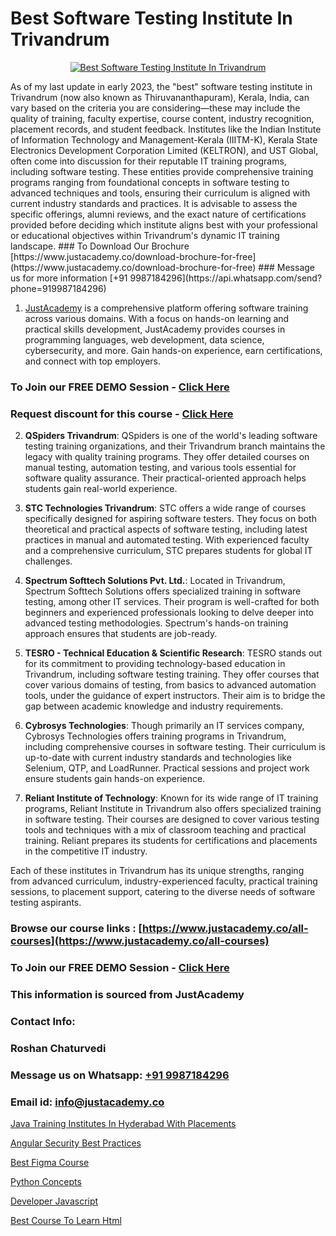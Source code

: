 # Best Software Testing Institute In Trivandrum

<p align="center">
  <a href="https://justacademy.co/program-detail/software-testing">
    <img src="https://justacademy.co/storage2/program_images/1704700438.webp" alt="Best Software Testing Institute In Trivandrum">
  </a>
</p>
As of my last update in early 2023, the "best" software testing institute in Trivandrum (now also known as Thiruvananthapuram), Kerala, India, can vary based on the criteria you are considering—these may include the quality of training, faculty expertise, course content, industry recognition, placement records, and student feedback. Institutes like the Indian Institute of Information Technology and Management-Kerala (IIITM-K), Kerala State Electronics Development Corporation Limited (KELTRON), and UST Global, often come into discussion for their reputable IT training programs, including software testing. These entities provide comprehensive training programs ranging from foundational concepts in software testing to advanced techniques and tools, ensuring their curriculum is aligned with current industry standards and practices. It is advisable to assess the specific offerings, alumni reviews, and the exact nature of certifications provided before deciding which institute aligns best with your professional or educational objectives within Trivandrum's dynamic IT training landscape.
### To Download Our Brochure [https://www.justacademy.co/download-brochure-for-free](https://www.justacademy.co/download-brochure-for-free)
### Message us for more information [+91 9987184296](https://api.whatsapp.com/send?phone=919987184296)

1) [JustAcademy](https://justacademy.co) is a comprehensive platform offering software training across various domains. With a focus on hands-on learning and practical skills development, JustAcademy provides courses in programming languages, web development, data science, cybersecurity, and more. Gain hands-on experience, earn certifications, and connect with top employers.

### To Join our FREE DEMO Session - [Click Here](https://www.justacademy.co/register-for-course-demo/)
### Request discount for this course - [Click Here](https://justacademy.co/contact-us/)

2) **QSpiders Trivandrum**: QSpiders is one of the world's leading software testing training organizations, and their Trivandrum branch maintains the legacy with quality training programs. They offer detailed courses on manual testing, automation testing, and various tools essential for software quality assurance. Their practical-oriented approach helps students gain real-world experience.

3) **STC Technologies Trivandrum**: STC offers a wide range of courses specifically designed for aspiring software testers. They focus on both theoretical and practical aspects of software testing, including latest practices in manual and automated testing. With experienced faculty and a comprehensive curriculum, STC prepares students for global IT challenges.

4) **Spectrum Softtech Solutions Pvt. Ltd.**: Located in Trivandrum, Spectrum Softtech Solutions offers specialized training in software testing, among other IT services. Their program is well-crafted for both beginners and experienced professionals looking to delve deeper into advanced testing methodologies. Spectrum's hands-on training approach ensures that students are job-ready.

5) **TESRO - Technical Education & Scientific Research**: TESRO stands out for its commitment to providing technology-based education in Trivandrum, including software testing training. They offer courses that cover various domains of testing, from basics to advanced automation tools, under the guidance of expert instructors. Their aim is to bridge the gap between academic knowledge and industry requirements.

6) **Cybrosys Technologies**: Though primarily an IT services company, Cybrosys Technologies offers training programs in Trivandrum, including comprehensive courses in software testing. Their curriculum is up-to-date with current industry standards and technologies like Selenium, QTP, and LoadRunner. Practical sessions and project work ensure students gain hands-on experience.

7) **Reliant Institute of Technology**: Known for its wide range of IT training programs, Reliant Institute in Trivandrum also offers specialized training in software testing. Their courses are designed to cover various testing tools and techniques with a mix of classroom teaching and practical training. Reliant prepares its students for certifications and placements in the competitive IT industry.

Each of these institutes in Trivandrum has its unique strengths, ranging from advanced curriculum, industry-experienced faculty, practical training sessions, to placement support, catering to the diverse needs of software testing aspirants.

### Browse our course links : [https://www.justacademy.co/all-courses](https://www.justacademy.co/all-courses) 
### To Join our FREE DEMO Session - [Click Here](https://www.justacademy.co/register-for-course-demo)


### This information is sourced from JustAcademy
### Contact Info:
### Roshan Chaturvedi
### Message us on Whatsapp: [+91 9987184296](https://api.whatsapp.com/send?phone=919987184296)
### Email id: [info@justacademy.co](mailto:info@justacademy.co)
                
[Java Training Institutes In Hyderabad With Placements](https://www.linkedin.com/pulse/java-training-institutes-hyderabad-placements-justacademy-delhi-hfiae?trackingId=uJ8FMmyw9bAQkIA%2BqLxJ0A%3D%3D&lipi=urn%3Ali%3Apage%3Ad_flagship3_company_admin%3B3uDtMYf2QJOigjAh01Sv1g%3D%3D)

[Angular Security Best Practices](https://www.linkedin.com/pulse/angular-security-best-practices-justacademy-bay-area-lw0ac?trackingId=Dd1aQtU5E2Rr8myeeT9fUQ%3D%3D&lipi=urn%3Ali%3Apage%3Ad_flagship3_company_admin%3BrsnEP2CeSl%2BKYnaEx50m1g%3D%3D)

[Best Figma Course](https://medium.com/@AkashSingh2052/best-figma-course-99a7f638e5c2)

[Python Concepts](https://medium.com/@sagarawat89/python-concepts-fe1c4961db0d)

[Developer Javascript](https://justacademyin.github.io/justacademy/developer-javascript)

[Best Course To Learn Html](https://justacademyin.github.io/justacademy/best-course-to-learn-html)

